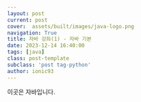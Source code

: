 ```yaml
---
layout: post
current: post
cover:  assets/built/images/java-logo.png
navigation: True
title: 자바 강좌(1) - 자바 기본
date: 2023-12-14 16:40:00
tags: [java]
class: post-template
subclass: 'post tag-python'
author: ionic93
---
```


이곳은 자바입니다.